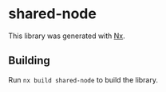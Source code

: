 # shared-node

This library was generated with [Nx](https://nx.dev).

## Building

Run `nx build shared-node` to build the library.

